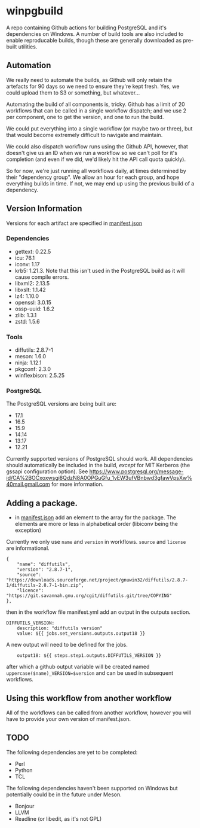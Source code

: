# winpgbuild
A repo containing Github actions for building PostgreSQL and it's dependencies 
on Windows. A number of build tools are also included to enable reproducable
builds, though these are generally downloaded as pre-built utilities.

## Automation
We really need to automate the builds, as Github will only retain the artefacts
for 90 days so we need to ensure they're kept fresh. Yes, we could upload them
to S3 or something, but whatever...

Automating the build of all components is, tricky. Github has a limit of 20
workflows that can be called in a single workflow dispatch; and we use 2 per 
component, one to get the version, and one to run the build.

We could put everything into a single workflow (or maybe two or three), but
that would become extremely difficult to navigate and maintain.

We could also dispatch workflow runs using the Github API, however, that doesn't
give us an ID when we run a workflow so we can't poll for it's completion (and
even if we did, we'd likely hit the API call quota quickly).

So for now, we're just running all workflows daily, at times determined by
their "dependency group". We allow an hour for each group, and hope everything
builds in time. If not, we may end up using the previous build of a dependency.

## Version Information

Versions for each artifact are specified in [manifest.json](https://github.com/dpage/winpgbuild/blob/main/manifest.json)

### Dependencies

* gettext: 0.22.5
* icu: 76.1
* iconv: 1.17
* krb5: 1.21.3. Note that this isn't used in the PostgreSQL build as it will cause compile errors.
* libxml2: 2.13.5
* libxslt: 1.1.42
* lz4: 1.10.0
* openssl: 3.0.15
* ossp-uuid: 1.6.2
* zlib: 1.3.1
* zstd: 1.5.6

### Tools

* diffutils: 2.8.7-1
* meson: 1.6.0
* ninja: 1.12.1
* pkgconf: 2.3.0
* winflexbison: 2.5.25

### PostgreSQL

The PostgreSQL versions are being built are:

* 17.1
* 16.5
* 15.9
* 14.14
* 13.17
* 12.21

Currently supported versions of PostgreSQL should work. All dependencies 
should automatically be included in the build, *except* for MIT Kerberos (the 
gssapi configuration option). See 
https://www.postgresql.org/message-id/CA%2BOCxoxwsgi8QdzN8A0OPGuGfu_1vEW3ufVBnbwd3gfawVpsXw%40mail.gmail.com
for more information.

## Adding a package.
* in [manifest.json](https://github.com/dpage/winpgbuild/blob/main/manifest.json) add an element to the array for the package. The elements are more or less in alphabetical order (libiconv being the exception) 

Currently we only use `name` and `version` in workflows. `source` and `license` are informational.

```
{
    "name": "diffutils",
    "version": "2.8.7-1",
    "source": "https://downloads.sourceforge.net/project/gnuwin32/diffutils/2.8.7-1/diffutils-2.8.7-1-bin.zip",
    "licence": "https://git.savannah.gnu.org/cgit/diffutils.git/tree/COPYING"
},
```      

 then in the workflow file manifest.yml add an output in the outputs section.

```
DIFFUTILS_VERSION:
    description: "diffutils version"
    value: ${{ jobs.set_versions.outputs.output18 }}
```

A new output will need to be defined for the jobs.

```
    output18: ${{ steps.step1.outputs.DIFFUTILS_VERSION }}
```

after which a github output variable will be created named `uppercase($name)_VERSION=$version` and can be used in subsequent workflows.

## Using this workflow from another workflow

All of the workflows can be called from another workflow, however you will have to provide your own version of manifest.json.

## TODO

The following dependencies are yet to be completed:

* Perl
* Python
* TCL

The following dependencies haven't been supported on Windows but potentially 
could be in the future under Meson.

* Bonjour
* LLVM
* Readline (or libedit, as it's not GPL)

